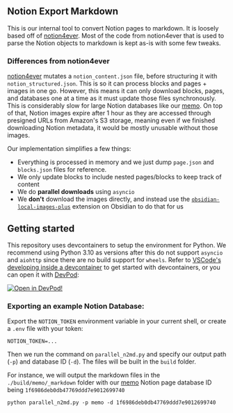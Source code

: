 ## Notion Export Markdown

This is our internal tool to convert Notion pages to markdown. It is loosely based off of [notion4ever](https://github.com/MerkulovDaniil/notion4ever). Most of the code from notion4ever that is used to parse the Notion objects to markdown is kept as-is with some few tweaks.


### Differences from notion4ever

[notion4ever](https://github.com/MerkulovDaniil/notion4ever) mutates a `notion_content.json` file, before structuring it with `notion_structured.json`. This is so it can process blocks and pages + images in one go. However, this means it can only download blocks, pages, and databases one at a time as it must update those files synchronously. This is considerably slow for large Notion databases like our [memo](https://memo.d.foundation/1f6986deb0db47769ddd7e9012699740). On top of that, Notion images expire after 1 hour as they are accessed through presigned URLs from Amazon's S3 storage, meaning even if we finished downloading Notion metadata, it would be mostly unusable without those images.

Our implementation simplifies a few things:
- Everything is processed in memory and we just dump `page.json` and `blocks.json` files for reference.
- We only update blocks to include nested pages/blocks to keep track of content
- We do **parallel downloads** using `asyncio`
- We **don't** download the images directly, and instead use the [`obsidian-local-images-plus`](https://github.com/Sergei-Korneev/obsidian-local-images-plus) extension on Obsidian to do that for us


## Getting started

This repository uses devcontainers to setup the environment for Python. We recommend using Python 3.10 as versions after this do not support `asyncio` and `aiohttp` since there are no build support for `wheels`. Refer to [VSCode's developing inside a devcontainer](https://code.visualstudio.com/docs/devcontainers/containers) to get started with devcontainers, or you can open it with [DevPod](https://devpod.sh/):

[![Open in DevPod!](https://devpod.sh/assets/open-in-devpod.svg)](https://devpod.sh/open#https://github.com/dwarvesf/notion-export-markdown)

### Exporting an example Notion Database:

Export the `NOTION_TOKEN` environment variable in your current shell, or create a `.env` file with your token:

```
NOTION_TOKEN=...
```

Then we run the command on `parallel_n2md.py` and specify our output path (`-p`) and database ID (`-d`). The files will be built in the `build` folder.

For instance, we will output the markdown files in the `./build/memo/_markdown` folder with our [memo](https://memo.d.foundation/1f6986deb0db47769ddd7e9012699740) Notion page database ID being `1f6986deb0db47769ddd7e9012699740`

```
python parallel_n2md.py -p memo -d 1f6986deb0db47769ddd7e9012699740
```
